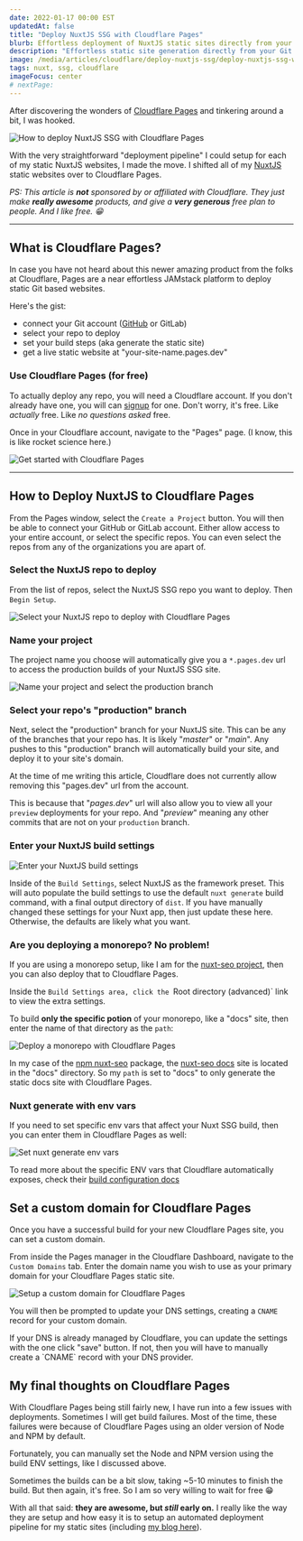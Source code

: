 ```yaml
---
date: 2022-01-17 00:00 EST
updatedAt: false
title: "Deploy NuxtJS SSG with Cloudflare Pages"
blurb: Effortless deployment of NuxtJS static sites directly from your Git repo, automatically
description: "Effortless static site generation directly from your Git repo, with automated deployments and git previews? All for free? Sounds perfect!"
image: /media/articles/cloudflare/deploy-nuxtjs-ssg/deploy-nuxtjs-ssg-with-cloudflare-pages-light3.jpg
tags: nuxt, ssg, cloudflare
imageFocus: center
# nextPage:
---
```


After discovering the wonders of [Cloudflare Pages](https://pages.cloudflare.com) and tinkering around a bit, I was hooked.

![How to deploy NuxtJS SSG with Cloudflare Pages](/media/articles/cloudflare/deploy-nuxtjs-ssg/deploy-nuxtjs-ssg-with-cloudflare-pages-light3.jpg)

With the very straightforward "deployment pipeline" I could setup for each of my static NuxtJS websites, I made the move. I shifted all of my [NuxtJS](https://nuxtjs.org) static websites over to Cloudflare Pages.

_PS: This article is **not** sponsored by or affiliated with Cloudflare. They just make **really awesome** products, and give a **very generous** free plan to people. And I like free. 😁_

---

## What is Cloudflare Pages?

In case you have not heard about this newer amazing product from the folks at Cloudflare, Pages are a near effortless JAMstack platform to deploy static Git based websites.

Here's the gist:

- connect your Git account ([GitHub](https://github.com/nickfrosty) or GitLab)
- select your repo to deploy
- set your build steps (aka generate the static site)
- get a live static website at "your-site-name.pages.dev"

### Use Cloudflare Pages (for free)

To actually deploy any repo, you will need a Cloudflare account. If you don't already have one, you will can [signup](https://dash.cloudflare.com/sign-up/pages) for one. Don't worry, it's free. Like _actually_ free. Like _no questions asked_ free.

Once in your Cloudflare account, navigate to the "Pages" page. (I know, this is like rocket science here.)

![Get started with Cloudflare Pages](/media/articles/cloudflare/deploy-nuxtjs-ssg/intro-to-cloudflare-pages.png)

---

## How to Deploy NuxtJS to Cloudflare Pages

From the Pages window, select the `Create a Project` button. You will then be able to connect your GitHub or GitLab account. Either allow access to your entire account, or select the specific repos. You can even select the repos from any of the organizations you are apart of.

### Select the NuxtJS repo to deploy

From the list of repos, select the NuxtJS SSG repo you want to deploy. Then `Begin Setup`.

![Select your NuxtJS repo to deploy with Cloudflare Pages](/media/articles/cloudflare/deploy-nuxtjs-ssg/select-nuxtjs-repo.png)

### Name your project

The project name you choose will automatically give you a `*.pages.dev` url to access the production builds of your NuxtJS SSG site.

![Name your project and select the production branch](/media/articles/cloudflare/deploy-nuxtjs-ssg/name-your-project-and-select-production-branch.png)

### Select your repo's "production" branch

Next, select the "production" branch for your NuxtJS site. This can be any of the branches that your repo has. It is likely "_master_" or "_main_". Any pushes to this "production" branch will automatically build your site, and deploy it to your site's domain.

<div class="msg note text">
At the time of me writing this article, Cloudflare does not currently allow removing this "pages.dev" url from the account.
</div>

This is because that "_pages.dev_" url will also allow you to view all your `preview` deployments for your repo. And "_preview_" meaning any other commits that are not on your `production` branch.

### Enter your NuxtJS build settings

![Enter your NuxtJS build settings](/media/articles/cloudflare/deploy-nuxtjs-ssg/set-your-nuxtjs-build-settings.png)

Inside of the `Build Settings`, select NuxtJS as the framework preset. This will auto populate the build settings to use the default `nuxt generate` build command, with a final output directory of `dist`. If you have manually changed these settings for your Nuxt app, then just update these here. Otherwise, the defaults are likely what you want.

### Are you deploying a monorepo? No problem!

If you are using a monorepo setup, like I am for the [nuxt-seo project](https://github.com/nickfrosty/nuxt-seo), then you can also deploy that to Cloudflare Pages.

Inside the `Build Settings area, click the `Root directory (advanced)` link to view the extra settings.

To build **only the specific potion** of your monorepo, like a "docs" site, then enter the name of that directory as the `path`:

![Deploy a monorepo with Cloudflare Pages](/media/articles/cloudflare/deploy-nuxtjs-ssg/deploy-monorepo-with-cloudflare-pages.png)

In my case of the [npm nuxt-seo](https://npmjs.org/nuxt-seo) package, the [nuxt-seo docs](https://nuxt-seo.frostbutter.com) site is located in the "docs" directory. So my `path` is set to "docs" to only generate the static docs site with Cloudflare Pages.

### Nuxt generate with env vars

If you need to set specific env vars that affect your Nuxt SSG build, then you can enter them in Cloudflare Pages as well:

![Set nuxt generate env vars](/media/articles/cloudflare/deploy-nuxtjs-ssg/nuxt-generate-with-env-vars.png)

To read more about the specific ENV vars that Cloudflare automatically exposes, check their [build configuration docs](https://developers.cloudflare.com/pages/platform/build-configuration)

## Set a custom domain for Cloudflare Pages

Once you have a successful build for your new Cloudflare Pages site, you can set a custom domain.

From inside the Pages manager in the Cloudflare Dashboard, navigate to the `Custom Domains` tab. Enter the domain name you wish to use as your primary domain for your Cloudflare Pages static site.

![Setup a custom domain for Cloudflare Pages](/media/articles/cloudflare/deploy-nuxtjs-ssg/custom-domain-for-cloudflare-pages.png)

You will then be prompted to update your DNS settings, creating a `CNAME` record for your custom domain.

<div class="msg note text">
If your DNS is already managed by Cloudflare, you can update the settings with the one click "save" button. If not, then you will have to manually create a `CNAME` record with your DNS provider.
</div>

## My final thoughts on Cloudflare Pages

With Cloudflare Pages being still fairly new, I have run into a few issues with deployments. Sometimes I will get build failures. Most of the time, these failures were because of Cloudflare Pages using an older version of Node and NPM by default.

Fortunately, you can manually set the Node and NPM version using the build ENV settings, like I discussed above.

Sometimes the builds can be a bit slow, taking ~5-10 minutes to finish the build. But then again, it's free. So I am so very willing to wait for free 😁

With all that said: **they are awesome, but _still_ early on.** I really like the way they are setup and how easy it is to setup an automated deployment pipeline for my static sites (including [my blog here](/)).
